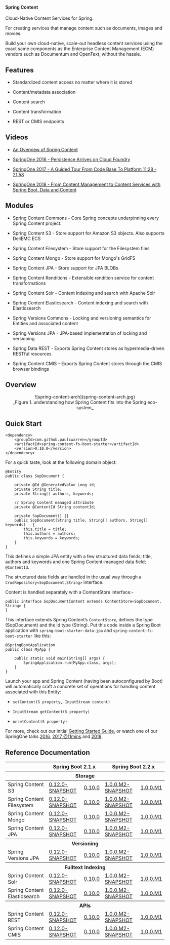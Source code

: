 #### Spring Content

Cloud-Native Content Services for Spring.

For creating services that manage content such as documents, images and movies.  

Build your own cloud-native, scale-out headless content services using the exact same components as the Enterprise Content Management (ECM) vendors such as Documentum and OpenText, without the hassle.   
## Features

- Standardized content access no matter where it is stored  

- Content/metadata association   

- Content search

- Content transformation

- REST or CMIS endpoints

## Videos

- [An Overview of Spring Content](https://www.youtube.com/watch?v=pbDaONWWT3s)

- [SpringOne 2016 - Persistence Arrives on Cloud Foundry](https://www.youtube.com/watch?v=VisP5ebZoWw)

- [SpringOne 2017 - A Guided Tour From Code Base To Platform 11:28 - 21:58](https://www.youtube.com/watch?v=YtNvHTwHhRY&t=0s&list=PLAdzTan_eSPQ2uPeB0bByiIUMLVAhrPHL&index=93)

- [SpringOne 2018 - From Content Management to Content Services with Spring Boot, Data and Content](https://www.youtube.com/watch?v=qyIMHWR40eA)

## Modules

- Spring Content Commons - Core Spring concepts underpinning every Spring Content project.

- Spring Content S3 - Store support for Amazon S3 objects.  Also supports DellEMC ECS

- Spring Content Filesystem - Store support for the Filesystem files

- Spring Content Mongo - Store support for Mongo's GridFS

- Spring Content JPA - Store support for JPA BLOBs

- Spring Content Renditions - Extensible rendition service for content transformations

- Spring Content Solr - Content indexing and search with Apache Solr

- Spring Content Elasticsearch  - Content indexing and search with Elasticsearch

- Spring Versions Commons - Locking and versioning semantics for Entities and associated content

- Spring Versions JPA - JPA-based implementation of locking and versioning

- Spring Data REST - Exports Spring Content stores as hypermedia-driven RESTful resources

- Spring Content CMIS - Exports Spring Content stores through the CMIS browser bindings

## Overview

<center>![spring-content-arch](spring-content-arch.jpg)</center>
<center>_Figure 1. understanding how Spring Content fits into the Spring eco-system_</center>

## Quick Start

```
<dependency>
    <groupId>com.github.paulcwarren</groupId>
    <artifactId>spring-content-fs-boot-starter</artifactId>
    <version>0.10.0</version>
</dependency>
```

For a quick taste, look at the following domain object:

```
@Entity
public class SopDocument {

	private @Id @GeneratedValue Long id;
	private String title;
	private String[] authors, keywords;

	// Spring Content managed attribute
	private @ContentId String contentId;

  	private SopDocument() {}
	public SopDocument(String title, String[] authors, String[] keywords) 	{
		this.title = title;
		this.authors = authors;
		this.keywords = keywords;
	}
}
```

This defines a simple JPA entity with a few structured data fields; title, authors and keywords and one Spring Content-managed data field; `@ContentId`.  

The structured data fields are handled in the usual way through a `CrudRepository<SopDocument,String>` interface.  

Content is handled separately with a ContentStore interface:-

```
public interface SopDocumentContent extends ContentStore<SopDocument, String> {
}
```

This interface extends Spring Content’s `ContentStore`, defines the type (SopDocument) and the id type (String).  Put this code inside a Spring Boot application with `spring-boot-starter-data-jpa` and `spring-content-fs-boot-starter` like this:

```
@SpringBootApplication
public class MyApp {

    public static void main(String[] args) {
        SpringApplication.run(MyApp.class, args);
    }
}
```

Launch your app and Spring Content (having been autoconfigured by Boot) will automatically craft a concrete set of operations for handling content associated with this Entity:

- `setContent(S property, InputStream content)`

- `InputStream getContent(S property)`

- `unsetContent(S property)`

For more, check out our initial [Getting Started Guide](spring-content-fs-docs.md), or watch one of our SpringOne talks [2016](https://bit.ly/springone-vid), [2017 @11mins](https://www.youtube.com/watch?v=YtNvHTwHhRY) and [2018](https://www.youtube.com/watch?v=qyIMHWR40eA&t=52s).

## Reference Documentation

<table width=100%>
    <thead>
        <tr>
            <th></th>
            <th colspan=2 style="text-align:center">Spring Boot 2.1.x</th>
            <th colspan=2 style="text-align:center">Spring Boot 2.2.x</th>
        </tr>
        <tr>
            <th colspan=5>Storage</th>
        </tr>
    </thead>
    <tbody>
        <tr>
            <td>Spring Content S3</td>
            <td><a href="refs/snapshot/master/s3-index.html">0.12.0-SNAPSHOT</a></td>
            <td><a href="refs/release/s3-index.html">0.10.0</a></td>
            <td><a href="refs/snapshot/1.0.x/s3-index.html">1.0.0.M2-SNAPSHOT</a></td>
            <td><a href="refs/release/1.0.0.M1/s3-index.html">1.0.0.M1</a></td>
        </tr>
        <tr>
            <td>Spring Content Filesystem</td>
            <td><a href="refs/snapshot/master/fs-index.html">0.12.0-SNAPSHOT</a></td>
            <td><a href="refs/release/fs-index.html">0.10.0</a></td>
            <td><a href="refs/snapshot/1.0.x/fs-index.html">1.0.0.M2-SNAPSHOT</a></td>
            <td><a href="refs/release/1.0.0.M1/fs-index.html">1.0.0.M1</a></td>
        </tr>
        <tr>
            <td>Spring Content Mongo</td>
            <td><a href="refs/snapshot/master/mongo-index.html">0.12.0-SNAPSHOT</a></td>
            <td><a href="refs/release/mongo-index.html">0.10.0</a></td>
            <td><a href="refs/snapshot/1.0.x/mongo-index.html">1.0.0.M2-SNAPSHOT</a></td>
            <td><a href="refs/release/1.0.0.M1/mongo-index.html">1.0.0.M1</a></td>
        </tr>
        <tr>
            <td>Spring Content JPA</td>
            <td><a href="refs/snapshot/master/jpa-index.html">0.12.0-SNAPSHOT</a></td>
            <td><a href="refs/release/jpa-index.html">0.10.0</a></td>
            <td><a href="refs/snapshot/1.0.x/jpa-index.html">1.0.0.M2-SNAPSHOT</a></td>
            <td><a href="refs/release/1.0.0.M1/jpa-index.html">1.0.0.M1</a></td>
        </tr>
        <tr>
            <th colspan=5>Versioning</th>
        </tr>
        <tr>
            <td>Spring Versions JPA</td>
            <td><a href="refs/snapshot/master/jpaversions-index.html">0.12.0-SNAPSHOT</a></td>
            <td><a href="refs/release/jpaversion-index.html">0.10.0</a></td>
            <td><a href="refs/snapshot/1.0.x/jpaversions-index.html">1.0.0.M2-SNAPSHOT</a></td>
            <td><a href="refs/release/1.0.0.M1/jpaversions-index.html">1.0.0.M1</a></td>
        </tr>
        <tr>
            <th colspan=5>Fulltext Indexing</th>
        </tr>
        <tr>
            <td>Spring Content Solr</td>
            <td><a href="refs/snapshot/master/solr-index.html">0.12.0-SNAPSHOT</a></td>
            <td><a href="refs/release/solr-index.html">0.10.0</a></td>
            <td><a href="refs/snapshot/1.0.x/solr-index.html">1.0.0.M2-SNAPSHOT</a></td>
            <td><a href="refs/release/1.0.0.M1/solr-index.html">1.0.0.M1</a></td>
        </tr>
        <tr>
            <td>Spring Content Elasticsearch</td>
            <td><a href="refs/snapshot/master/elasticsearch-index.html">0.12.0-SNAPSHOT</a></td>
            <td><a href="refs/release/elasticsearch-index.html">0.10.0</a></td>
            <td><a href="refs/snapshot/1.0.x/elasticsearch-index.html">1.0.0.M2-SNAPSHOT</a></td>
            <td><a href="refs/release/1.0.0.M1/elasticsearch-index.html">1.0.0.M1</a></td>
        </tr>
        <tr>
            <th colspan=5>APIs</th>
        </tr>
        <tr>
            <td>Spring Content REST</td>
            <td><a href="refs/snapshot/master/rest-index.html">0.12.0-SNAPSHOT</a></td>
            <td><a href="refs/release/rest-index.html">0.10.0</a></td>
            <td><a href="refs/snapshot/1.0.x/rest-index.html">1.0.0.M2-SNAPSHOT</a></td>
            <td><a href="refs/release/1.0.0.M1/rest-index.html">1.0.0.M1</a></td>
        </tr>
        <tr>
            <td>Spring Content CMIS</td>
            <td><a href="refs/snapshot/master/cmis-index.html">0.12.0-SNAPSHOT</a></td>
            <td><a href="refs/release/cmis-index.html">0.10.0</a></td>
            <td><a href="refs/snapshot/1.0.x/cmis-index.html">1.0.0.M2-SNAPSHOT</a></td>
            <td><a href="refs/release/1.0.0.M1/cmis-index.html">1.0.0.M1</a></td>
        </tr>
    </tbody>
</table>
